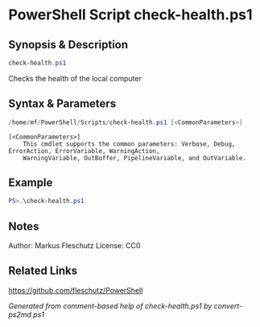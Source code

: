 # PowerShell Script check-health.ps1

## Synopsis & Description
```powershell
check-health.ps1
```

Checks the health of the local computer

## Syntax & Parameters
```powershell
/home/mf/PowerShell/Scripts/check-health.ps1 [<CommonParameters>]
```

```
[<CommonParameters>]
    This cmdlet supports the common parameters: Verbose, Debug, ErrorAction, ErrorVariable, WarningAction, 
    WarningVariable, OutBuffer, PipelineVariable, and OutVariable.
```

## Example
```powershell
PS>.\check-health.ps1
```


## Notes
Author:  Markus Fleschutz
License: CC0

## Related Links
https://github.com/fleschutz/PowerShell

*Generated from comment-based help of check-health.ps1 by convert-ps2md.ps1*
